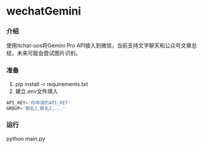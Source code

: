 # wechatGemini

### 介绍
使用itchat-uos将Gemini Pro API接入到微信，当前支持文字聊天和公众号文章总结，未来可能会尝试图片识别。

### 准备
1. pip install -r requirements.txt
1. 建立.env文件填入
```python
API_KEY='你申请的API_KEY'
GROUP='群名1,群名2,...'
```
### 运行
python main.py
